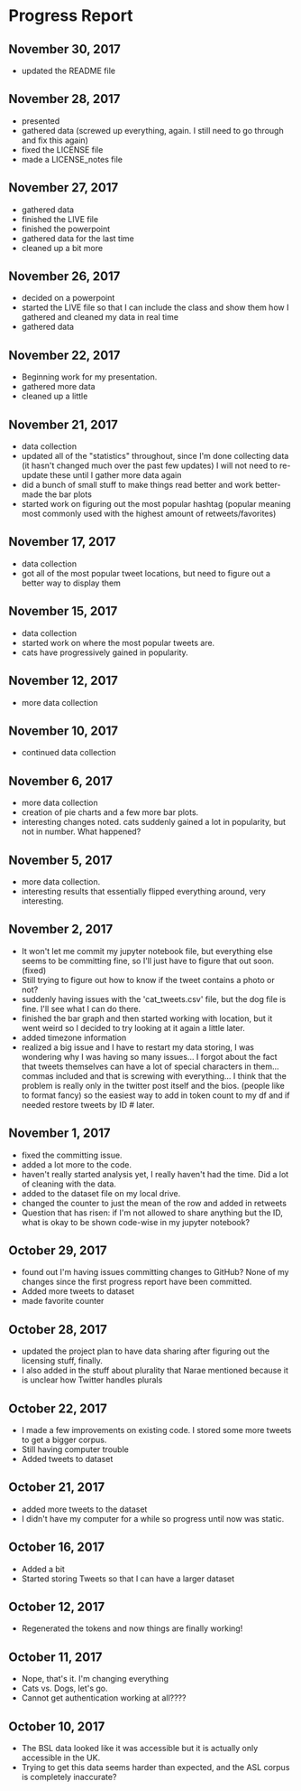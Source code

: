 # Progress Report

## November 30, 2017
- updated the README file

## November 28, 2017
- presented
- gathered data (screwed up everything, again. I still need to go through and fix this again)
- fixed the LICENSE file
- made a LICENSE_notes file

## November 27, 2017
- gathered data
- finished the LIVE file
- finished the powerpoint
- gathered data for the last time
- cleaned up a bit more

## November 26, 2017
- decided on a powerpoint
- started the LIVE file so that I can include the class and show them how I gathered and cleaned my data in real time
- gathered data

## November 22, 2017
- Beginning work for my presentation.
- gathered more data
- cleaned up a little

## November 21, 2017
- data collection
- updated all of the "statistics" throughout, since I'm done collecting data (it hasn't changed much over the past few updates) I will not need to re-update these until I gather more data again
- did a bunch of small stuff to make things read better and work better- made the bar plots
- started work on figuring out the most popular hashtag (popular meaning most commonly used with the highest amount of retweets/favorites)

## November 17, 2017
- data collection
- got all of the most popular tweet locations, but need to figure out a better way to display them

## November 15, 2017
- data collection
- started work on where the most popular tweets are.
- cats have progressively gained in popularity.

## November 12, 2017
- more data collection

## November 10, 2017
- continued data collection

## November 6, 2017
- more data collection
- creation of pie charts and a few more bar plots.
- interesting changes noted. cats suddenly gained a lot in popularity, but not in number. What happened?

## November 5, 2017
- more data collection.
- interesting results that essentially flipped everything around, very interesting.

## November 2, 2017
- It won't let me commit my jupyter notebook file, but everything else seems to be committing fine, so I'll just have to figure that out soon. (fixed)
- Still trying to figure out how to know if the tweet contains a photo or not?
- suddenly having issues with the 'cat_tweets.csv' file, but the dog file is fine. I'll see what I can do there.
- finished the bar graph and then started working with location, but it went weird so I decided to try looking at it again a little later.
- added timezone information
- realized a big issue and I have to restart my data storing, I was wondering why I was having so many issues... I forgot about the fact that tweets themselves can have a lot of special characters in them... commas included and that is screwing with everything... I think that the problem is really only in the twitter post itself and the bios. (people like to format fancy) so the easiest way to add in token count to my df and if needed restore tweets by ID # later.

## November 1, 2017  
- fixed the committing issue.
- added a lot more to the code.
- haven't really started analysis yet, I really haven't had the time. Did a lot of cleaning with the data.
- added to the dataset file on my local drive.
- changed the counter to just the mean of the row and added in retweets
- Question that has risen: if I'm not allowed to share anything but the ID, what is okay to be shown code-wise in my jupyter notebook?

## October 29, 2017  
- found out I'm having issues committing changes to GitHub? None of my changes since the first progress report have been committed.
- Added more tweets to dataset
- made favorite counter

## October 28, 2017  
- updated the project plan to have data sharing after figuring out the licensing stuff, finally.
- I also added in the stuff about plurality that Narae mentioned because it is unclear how Twitter handles plurals

## October 22, 2017
-  I made a few improvements on existing code. I stored some more tweets to get a bigger corpus.
- Still having computer trouble
- Added tweets to dataset

## October 21, 2017  
- added more tweets to the dataset
- I didn't have my computer for a while so progress until now was static.

## October 16, 2017  
- Added a bit
- Started storing Tweets so that I can have a larger dataset

## October 12, 2017
- Regenerated the tokens and now things are finally working!

## October 11, 2017
- Nope, that's it. I'm changing everything
- Cats vs. Dogs, let's go.
- Cannot get authentication working at all????

## October 10, 2017
- The BSL data looked like it was accessible but it is actually only accessible in the UK.
- Trying to get this data seems harder than expected, and the ASL corpus is completely inaccurate?
